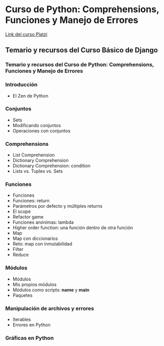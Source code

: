 # Curso de Python: Comprehensions, Funciones y Manejo de Errores

[Link del curso Platzi](https://platzi.com/cursos/python-funciones/)

## Temario y recursos del Curso Básico de Django

### Temario y recursos del Curso de Python: Comprehensions, Funciones y Manejo de Errores

### Introducción
* El Zen de Python

### Conjuntos
* Sets
* Modificando conjuntos
* Operaciones con conjuntos

### Comprehensions
* List Comprehension
* Dictionary Comprehension
* Dictionary Comprehension: condition
* Lists vs. Tuples vs. Sets

### Funciones
* Funciones
* Funciones: return
* Parámetros por defecto y múltiples returns
* El scope
* Refactor game
* Funciones anónimas: lambda
* Higher order function: una función dentro de otra función
* Map
* Map con diccionarios
* Reto: map con inmutabilidad
* Filter
* Reduce

### Módulos
* Módulos
* Mis propios módulos
* Módulos como scripts: __name__ y __main__
* Paquetes

### Manipulación de archivos y errores
* Iterables
* Errores en Python

### Gráficas en Python